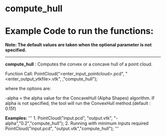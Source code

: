 # compute\_hull

# Example Code to run the functions:

**Note: The default values are taken when the optional parameter is not specified.** 
___

__compute\_hull__ : Computes the convex or a concave hull of a point cloud.

Function Call: PointCloud("<enter\_input\_pointcloud>.pcd", "<enter\_output\_vtkfile>.vtk", <options>,"compute\_hull");

where the options are:

-alpha 		= the alpha value for the ConcaveHull (Alpha Shapes) algorithm. If alpha is not specified, the tool will run the ConvexHull
method.(default : 0.15f)

__Examples:__
'''
		1. PointCloud("input.pcd", "output.vtk", "-alpha","0.2","compute\_hull");
		2. Running with minimum inputs required PointCloud("input.pcd", "output.vtk","compute\_hull");
'''
